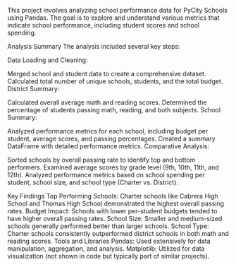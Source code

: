 This project involves analyzing school performance data for PyCity Schools using Pandas. The goal is to explore and understand various metrics that indicate school performance, including student scores and school spending.

Analysis Summary
The analysis included several key steps:

Data Loading and Cleaning:

Merged school and student data to create a comprehensive dataset.
Calculated total number of unique schools, students, and the total budget.
District Summary:

Calculated overall average math and reading scores.
Determined the percentage of students passing math, reading, and both subjects.
School Summary:

Analyzed performance metrics for each school, including budget per student, average scores, and passing percentages.
Created a summary DataFrame with detailed performance metrics.
Comparative Analysis:

Sorted schools by overall passing rate to identify top and bottom performers.
Examined average scores by grade level (9th, 10th, 11th, and 12th).
Analyzed performance metrics based on school spending per student, school size, and school type (Charter vs. District).


Key Findings
Top Performing Schools: Charter schools like Cabrera High School and Thomas High School demonstrated the highest overall passing rates.
Budget Impact: Schools with lower per-student budgets tended to have higher overall passing rates.
School Size: Smaller and medium-sized schools generally performed better than larger schools.
School Type: Charter schools consistently outperformed district schools in both math and reading scores.
Tools and Libraries
Pandas: Used extensively for data manipulation, aggregation, and analysis.
Matplotlib: Utilized for data visualization (not shown in code but typically part of similar projects).
